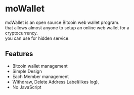 moWallet
========
moWallet is an open source Bitcoin web wallet program.<br>
that allows almost anyone to setup an online web wallet for a cryptocurrency.<br>
you can use for hidden service.

## Features
- Bitcoin wallet management
- Simple Design
- Each Member management
- Withdraw, Delete Address Label(likes log),
- No JavaScript